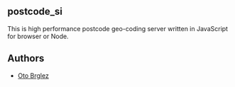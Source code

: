 ## postcode_si

This is high performance postcode geo-coding server written in JavaScript for browser or Node.

## Authors
- [Oto Brglez](https://github.com/otobrglez)
